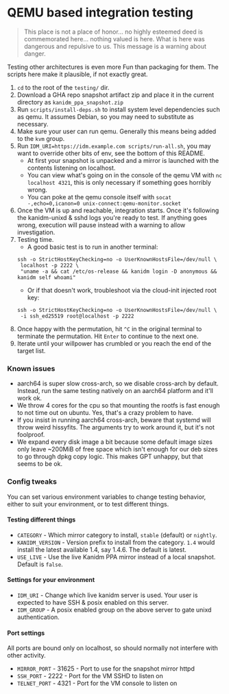 # QEMU based integration testing

> This place is not a place of honor... no highly esteemed deed is commemorated here... nothing valued is here.
What is here was dangerous and repulsive to us. This message is a warning about danger. 

Testing other architectures is even more Fun than packaging for them. The scripts here make it plausible, if not exactly great.

1. `cd` to the root of the `testing/` dir.
1. Download a GHA repo snapshot artifact zip and place it in the current directory as `kanidm_ppa_snapshot.zip`
1. Run `scripts/install-deps.sh` to install system level dependencies such as qemu. It assumes Debian, so you may need to substitute as necessary.
1. Make sure your user can run qemu. Generally this means being added to the `kvm` group.
1. Run `IDM_URI=https://idm.example.com scripts/run-all.sh`, you may want to override other bits of env, see the bottom of this README.
   - At first your snapshot is unpacked and a mirror is launched with the contents listening on localhost.
   - You can view what's going on in the console of the qemu VM with `nc localhost 4321`, this is only necessary if something goes horribly wrong.
   - You can poke at the qemu console itself with `socat -,echo=0,icanon=0 unix-connect:qemu-monitor.socket`
1. Once the VM is up and reachable, integration starts. Once it's following the kanidm-unixd & sshd logs you're ready to test.
   If anything goes wrong, execution will pause instead with a warning to allow investigation.
1. Testing time.
   - A good basic test is to run in another terminal:
   ```shell
   ssh -o StrictHostKeyChecking=no -o UserKnownHostsFile=/dev/null \
    localhost -p 2222 \
    "uname -a && cat /etc/os-release && kanidm login -D anonymous && kanidm self whoami"
   ```
   - Or if that doesn't work, troubleshoot via the cloud-init injected root key:
   ```shell
   ssh -o StrictHostKeyChecking=no -o UserKnownHostsFile=/dev/null \
    -i ssh_ed25519 root@localhost -p 2222
   ```
1. Once  happy with the permutation, hit `^C` in the original terminal to terminate the permutation. Hit `Enter` to continue to the next one.
1. Iterate until your willpower has crumbled or you reach the end of the target list.

### Known issues
- aarch64 is super slow cross-arch, so we disable cross-arch by default. Instead, run the same testing natively on an aarch64 platform and it'll work ok.
- We throw 4 cores for the cpu so that mounting the rootfs is fast enough to not time out on ubuntu. Yes, that's a crazy problem to have.
- If you insist in running aarch64 cross-arch, beware that systemd will throw weird hissyfits. The arguments try to work around it, but it's not foolproof.
- We expand every disk image a bit because some default image sizes only leave ~200MiB of free space which isn't enough for our deb sizes to go through dpkg copy logic.
  This makes GPT unhappy, but that seems to be ok.

### Config tweaks
You can set various environment variables to change testing behavior, either to suit your environment, or to test different things.

#### Testing different things
- `CATEGORY` - Which mirror category to install, `stable` (default) or `nightly`.
- `KANIDM_VERSION` - Version prefix to install from the category. `1.4` would install the latest available 1.4, say 1.4.6. The default is latest.
- `USE_LIVE` - Use the live Kanidm PPA mirror instead of a local snapshot. Default is `false`.

#### Settings for your environment
- `IDM_URI` - Change which live kanidm server is used. Your user is expected to have SSH & posix enabled on this server.
- `IDM_GROUP` - A posix enabled group on the above server to gate unixd authentication.

#### Port settings
All ports are bound only on localhost, so should normally not interfere with other activity.

- `MIRROR_PORT` - 31625 - Port to use for the snapshot mirror httpd
- `SSH_PORT`    - 2222  - Port for the VM SSHD to listen on
- `TELNET_PORT` - 4321  - Port for the VM console to listen on
